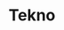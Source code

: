 ---
title: "Tekno"
url: /trujillo/tekno-avenida-jose-faustino-sanchez-carrion-2/
shop: Lebensmittel
---